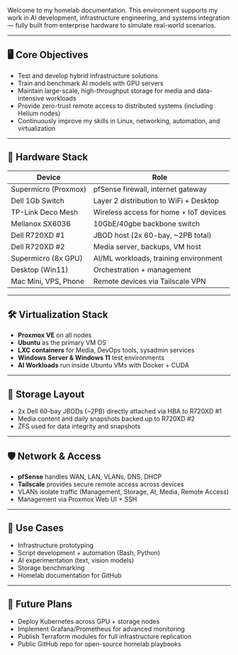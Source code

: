 Welcome to my homelab documentation. This environment supports my work in AI development, infrastructure engineering, and systems integration — fully built from enterprise hardware to simulate real-world scenarios.

---

## 🖥️ Core Objectives

- Test and develop hybrid infrastructure solutions
- Train and benchmark AI models with GPU servers
- Maintain large-scale, high-throughput storage for media and data-intensive workloads
- Provide zero-trust remote access to distributed systems (including Helium nodes)
- Continuously improve my skills in Linux, networking, automation, and virtualization

---

## 🧩 Hardware Stack

| Device                  | Role                                   |
|------------------------|----------------------------------------|
| Supermicro (Proxmox)   | pfSense firewall, internet gateway     |
| Dell 1Gb Switch         | Layer 2 distribution to WiFi + Desktop |
| TP-Link Deco Mesh      | Wireless access for home + IoT devices |
| Mellanox SX6036        | 10GbE/40gbe backbone switch                  |
| Dell R720XD #1         | JBOD host (2x 60-bay, ~2PB total)      |
| Dell R720XD #2         | Media server, backups, VM host         |
| Supermicro (8x GPU)    | AI/ML workloads, training environment   |
| Desktop (Win11)        | Orchestration + management             |
| Mac Mini, VPS, Phone   | Remote devices via Tailscale VPN       |

---

## 🛠️ Virtualization Stack

- **Proxmox VE** on all nodes
- **Ubuntu** as the primary VM OS
- **LXC containers** for Media, DevOps tools, sysadmin services
- **Windows Server & Windows 11** test environments
- **AI Workloads** run inside Ubuntu VMs with Docker + CUDA

---

## 🧱 Storage Layout

- 2x Dell 60-bay JBODs (~2PB) directly attached via HBA to R720XD #1
- Media content and daily snapshots backed up to R720XD #2
- ZFS used for data integrity and snapshots

---

## 🛡️ Network & Access

- **pfSense** handles WAN, LAN, VLANs, DNS, DHCP
- **Tailscale** provides secure remote access across devices
- VLANs isolate traffic (Management, Storage, AI, Media, Remote Access)
- Management via Proxmox Web UI + SSH

---

## 🧪 Use Cases

- Infrastructure prototyping
- Script development + automation (Bash, Python)
- AI experimentation (text, vision models)
- Storage benchmarking
- Homelab documentation for GitHub

---

## 🔗 Future Plans

- Deploy Kubernetes across GPU + storage nodes
- Implement Grafana/Prometheus for advanced monitoring
- Publish Terraform modules for full infrastructure replication
- Public GitHub repo for open-source homelab playbooks
